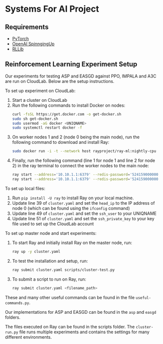 # Systems For AI Project

## Requirements

* [PyTorch](https://pytorch.org/get-started/locally/)
* [OpenAI SpinngingUp](https://spinningup.openai.com/en/latest/user/installation.html)
* [RLLib](https://docs.ray.io/en/master/rllib.html)

## Reinforcement Learning Experiment Setup

Our experiments for testing ASP and EASGD against PPO, IMPALA and A3C are run on CloudLab. Below are the setup instructions.

To set up experiment on CloudLab:

1. Start a cluster on CloudLab
1. Run the following commands to install Docker on nodes:
    ```bash
    curl -fsSL https://get.docker.com -o get-docker.sh
    sudo sh get-docker.sh
    sudo usermod -aG docker <UNIQNAME>
    sudo systemctl restart docker -f
    ```
1. On worker nodes 1 and 2 (node 0 being the main node), run the following command to download and install Ray:
    ```bash
    sudo docker run -i -t --network host rayproject/ray-ml:nightly-cpu /bin/bash
    ```
1. Finally, run the following command (line 1 for node 1 and line 2 for node 2) in the ray terminal to connect the worker nodes to the main node:
    ```bash
    ray start --address='10.10.1.1:6379' --redis-password='5241590000000000' --node-ip-address='10.10.1.2'
    ray start --address='10.10.1.1:6379' --redis-password='5241590000000000' --node-ip-address='10.10.1.3'
    ```

To set up local files:

1. Run `pip install -U ray` to install Ray on your local machine.
1. Update line 39 of `cluster.yaml` and set the `head_ip` to the IP address of node 0 (which can be found using the `ifconfig` command)
1. Update line 49 of `cluster.yaml` and set the `ssh_user` to your UNIQNAME
1. Update line 51 of `cluster.yaml` and set the `ssh_private_key` to your key file used to set up the CloudLab account

To set up master node and start experiments:

1. To start Ray and initially install Ray on the master node, run:
    ```bash
    ray up -y cluster.yaml
    ```
1. To test the installation and setup, run:
    ```bash
    ray submit cluster.yaml scripts/cluster-test.py
    ```
1. To submit a script to run on Ray, run:
    ```bash
    ray submit cluster.yaml <filename_path>
    ```

These and many other useful commands can be found in the file `useful-commands.py`.

Our implementations for ASP and EASGD can be found in the `asp` and `easgd` folders.

The files executed on Ray can be found in the scripts folder. The `cluster-run.py` file runs multiple experiments and contains the settings for many different environments.